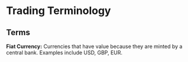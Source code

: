 # Trading Terminology

## Terms

**Fiat Currency:** Currencies that have value because they are minted 
by a central bank. Examples include USD, GBP, EUR.
